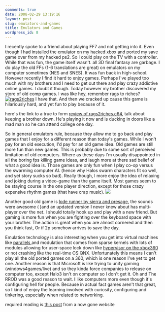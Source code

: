 ```yaml
---
comments: true
date: 2008-02-29 13:19:16
layout: post
slug: emulators-and-games
title: Emulators and Games
wordpress_id: 8
---
```


I recently spoke to a friend about playing FF7 and not getting into it. Even though I had installed the emulator on my hacked xbox and ported my save game over from my hacked ps2. So I could play on the TV with a controller. While that was fun, the game itself wasn't. all 3D final fantasy are garbage. I do play the old FFs (1-6 translations are great) on emulators on my computer sometimes (NES and SNES). It was fun back in high-school. However recently I find it hard to enjoy games. Perhaps I've played too much with my brothers and I need to get out there and play crazy addictive online games. I doubt it though. Today however my brother discovered my store of old comp games. I was like hey, remember rags to riches?[![rags2riches](http://andxyz.com/blog/myimages/rags_to_riches_02.gif)](http://andxyz.com/blog/myimages/rags_to_riches_02.gif) I have that. And then we cracked up cause this game is hilariously hard, and yet fun to play because of it.

here's the link to a true to form [review of rags2riches.c64](http://www.lemon64.com/?mainurl=http%3A//www.lemon64.com/reviews/view.php%3Fid%3D152), talk about keeping a brother down. He's playing it now and is ducking in doors like a mad man so he can attend college one day.

So in general emulators rule, because they allow me to go back and play games that I enjoy for a different reason than today's games. While I won't pay for an old execution, I'd pay for an old game idea. Old games are still more fun than new games. This is probably due to some sort of perceived limitation of old computers. Where as these days I'm usually disappointed in all the boring fps killing game ideas, and laugh more at there sad belief of what a good idea is. Those games are only fun when I play co-op versus the swarming computer AI. (hence why Halos swarm characters fit so well, and yet story sucks so bad). Really though, I more enjoy the idea of relaxing and joking during a video-game than the game itself. Most games seem to be staying course in the one player direction, except for those crazy expensive rhythm games (that have crap music).
[![](http://andxyz.com/blog/myimages/loderunner_madmonks.jpg)](http://andxyz.com/blog/myimages/loderunner_madmonks.jpg)

Another good old game is [lode runner by sierra and presage](http://www.daggert.net/Folio/Programming/Presage/LodeRunner/Loderunner1.htm), the sounds were awesome ( )and an updated version I never knew about has multi-player over the net. I should totally hook up and play with a new friend. But gaming is more fun when you are fighting over the keyboard space with your brother. The action is great when you are almost cornered and then you think fast, Or if 2p somehow arrives to save the day.

Emulation technology is also interesting when you get into virtual machines like [parallels ](http://www.parallels.com/)and modulation that comes from sparse kernels with lots of modules allowing for user-space lock down like [hypervisor on the xbox360](http://www.xbox360fanboy.com/2005/11/29/the-hypervisor-and-its-implications/) or not crashing like the real-time OS QNX. Unfortunately this means I can't play all the old ported games on a 360, which is one reason I've yet to get one. Another reason is that Microsoft is like trying to unify gaming (windows4games/live) and so they kinda force companies to release on computer too, except Halo3 isn't on computer so I don't get it. Oh and The RROD was a good reason to wait. I like computers more even though it's configuring hell for people. Because in actual fact games aren't that great, so I kind of enjoy the learning involved with curiosity, configuring and tinkering, especially when related to networking.

required reading is [this post](http://andxyz.com/blog/myfiles/search.htm) from a now gone website
